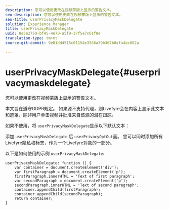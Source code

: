 ```yaml
---
description: 您可以使用更改在视频蒙版上显示的警告文本。
seo-description: 您可以使用更改在视频蒙版上显示的警告文本。
seo-title: userPrivacyMaskDelegate
solution: Experience Manager
title: userPrivacyMaskDelegate
uuid: 8e5a2750-bf45-4e70-a5f9-37f5e7c61f8e
translation-type: tm+mt
source-git-commit: 9e01dd4515c01154e3566a39b367b8efa4ec082a

---
```



# userPrivacyMaskDelegate{#userprivacymaskdelegate}

您可以使用更改在视频蒙版上显示的警告文本。

本文旨在遵守GDPR规定。 如果源不支持代理，则Livefyre会在内容上显示此文本和遮罩，除非用户单击视频并批准来自该源的潜在跟踪。

如果不使用，将 `userPrivacyMaskDelegate`显示以下默认文本：

添加 `userPrivacyMaskDelegate` 后 `userPrivacyOptOut`面。 您可以同时添加所有Livefyre隐私权标志，作为一个Livefyre对象的一部分。

以下是如何使用的示例 `userPrivacyMaskDelegate`:

```
userPrivacyMaskDelegate: function () { 
    var container = document.createElement('div'); 
    var firstParagraph = document.createElement('p'); 
    firstParagraph.innerHTML = 'Text of first paragraph'; 
    var secondParagraph = document.createElement('p'); 
    secondParagraph.innerHTML = 'Text of second paragraph'; 
    container.appendChild(firstParagraph); 
    container.appendChild(secondParagraph); 
    return container; 
}
```
